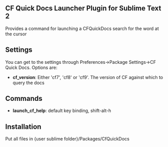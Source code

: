 CF Quick Docs Launcher Plugin for Sublime Text 2
-------------------------------------------------

Provides a command for launching a CFQuickDocs search for the word at the cursor

Settings
--------

You can get to the settings through Preferences->Package Settings->CF Quick Docs. Options are:

* **cf_version**: Either 'cf7', 'cf8' or 'cf9'. The version of CF against which to query the docs

Commands
--------

* **launch_cf_help**: default key binding, shift-alt-h

Installation
------------
Put all files in {user sublime folder}/Packages/CfQuickDocs